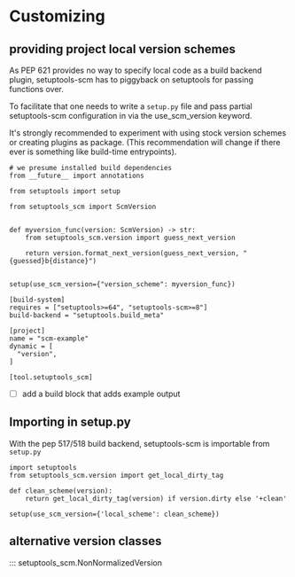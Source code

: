 # Customizing

## providing project local version schemes

As PEP 621 provides no way to specify local code as a build backend plugin,
setuptools-scm has to piggyback on setuptools for passing functions over.

To facilitate that one needs to write a `setup.py` file and
pass partial setuptools-scm configuration in via the use_scm_version keyword.

It's strongly recommended to experiment with using stock version schemes or creating plugins as package.
(This recommendation will change if there ever is something like build-time entrypoints).


``` { .python title="setup.py" file="docs/examples/version_scheme_code/setup.py" }
# we presume installed build dependencies
from __future__ import annotations

from setuptools import setup

from setuptools_scm import ScmVersion


def myversion_func(version: ScmVersion) -> str:
    from setuptools_scm.version import guess_next_version

    return version.format_next_version(guess_next_version, "{guessed}b{distance}")


setup(use_scm_version={"version_scheme": myversion_func})
```


``` { .toml title="pyproject.toml" file="docs/examples/version_scheme_code/pyproject.toml" }
[build-system]
requires = ["setuptools>=64", "setuptools-scm>=8"]
build-backend = "setuptools.build_meta"

[project]
name = "scm-example"
dynamic = [
  "version",
]

[tool.setuptools_scm]
```

- [ ] add a build block that adds example output




##  Importing in setup.py

With the pep 517/518 build backend, setuptools-scm is importable from `setup.py`

``` { .python title="setup.py" }
import setuptools
from setuptools_scm.version import get_local_dirty_tag

def clean_scheme(version):
    return get_local_dirty_tag(version) if version.dirty else '+clean'

setup(use_scm_version={'local_scheme': clean_scheme})
```



## alternative version classes

::: setuptools_scm.NonNormalizedVersion
